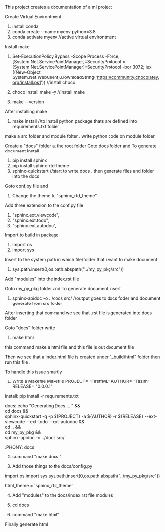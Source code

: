 This project creates a documentation of a ml project

Create Virtual Environtment

1. install conda
2. conda create --name myenv python=3.8
3. conda activate myenv //active virtual environtment

Install make

1. Set-ExecutionPolicy Bypass -Scope Process -Force; [System.Net.ServicePointManager]::SecurityProtocol = [System.Net.ServicePointManager]::SecurityProtocol -bor 3072; iex ((New-Object System.Net.WebClient).DownloadString('https://community.chocolatey.org/install.ps1')) //install choco

2. choco install make -y //install make
3. make --version

After installing make

1. make install //to install python package thats are defined into requirements.txt folder

make a src folder and module folter . write python code on module folder

Create a "docs" folder at the root folder
Goto docs folder and
To generate document Install

1. pip install sphinx
2. pip install sphinx-rtd-theme
3. sphinx-quickstart //start to write docs . then generate files and folder into the docs

Goto conf.py file and

1.  Change the theme to "sphinx_rtd_theme"

Add three extension to the conf.py file

1. "sphinx.ext.viewcode",
2. "sphinx.ext.todo",
3. "sphinx.ext.autodoc",

Import to build in package

1. import os
2. import sys

Insert to the system path in which file/folder that i want to make document

1. sys.path.insert(0,os.path.abspath("../my_py_pkg/src"))

Add "modules" into the index.rst file

Goto my_py_pkg folder and
To generate document insert

1. sphinx-apidoc -o ../docs src/ //output goes to docs foder and document generate from src folder

After inserting that command we see that .rst file is generated into docs folder

Goto "docs" folder
write

1. make html

this command make a html file and this file is out document file

Then we see that a index.html file is created under "\_build/html" folder then run this file .

To handle this issue smartly

1. Write a Makefile
   Makefile
   PROJECT= "FirstfML"
   AUTHOR= "Tazim"
   RELEASE= "0.0.0.1"

install:
pip install -r requirements.txt

docs:
echo "Generating Docs....." && \
 cd docs && \
 sphinx-quickstart -q -p ${PROJECT} -a ${AUTHOR} -r ${RELEASE} --ext-viewcode --ext-todo --ext-autodoc && \
 cd .. && \
 cd my_py_pkg && \
 sphinx-apidoc -o ../docs src/

.PHONY: docs

2. command "make docs "

3. Add those things to the docs/config.py

import os
import sys
sys.path.insert(0,os.path.abspath("../my_py_pkg/src"))

html_theme = 'sphinx_rtd_theme'

4. Add "modules" to the docs/index.rst file
   modules

5. cd docs
6. command "make html"

Finally generate html
